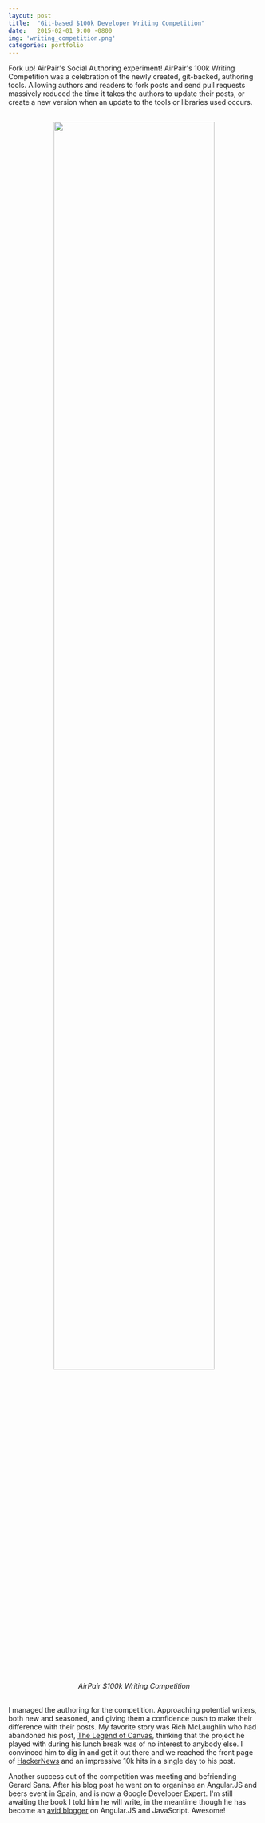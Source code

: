 ```yaml
---
layout: post
title:  "Git-based $100k Developer Writing Competition"
date:   2015-02-01 9:00 -0800
img: 'writing_competition.png'
categories: portfolio
---
```


Fork up! AirPair's Social Authoring experiment! AirPair's 100k Writing Competition was a celebration of the newly created, git-backed, authoring tools. Allowing authors and readers to fork posts and send pull requests massively reduced the time it takes the authors to update their posts, or create a new version when an update to the tools or libraries used occurs.

<center>
<br/>
<img src="{{ site.url }}/assets/img/2015/airpair_writing_competition.png" style="width:80%">
<br/>
<cite>AirPair $100k Writing Competition</cite>
</center>
<br/>


I managed the authoring for the competition. Approaching potential writers, both new and seasoned, and giving them a confidence push to make their difference with their posts.  My favorite story was Rich McLaughlin who had abandoned his post, [The Legend of Canvas](https://www.airpair.com/javascript/posts/the-legend-of-canvas), thinking that the project he played with during his lunch break was of no interest to anybody else. I convinced him to dig in and get it out there and we reached the front page of [HackerNews](https://news.ycombinator.com) and an impressive 10k hits in a single day to his post.

Another success out of the competition was meeting and befriending Gerard Sans. After his blog post he went on to organinse an Angular.JS and beers event in Spain, and is now a Google Developer Expert. I'm still awaiting the book I told him he will write, in the meantime though he has become an <a href="https://medium.com/@gerard.sans">avid blogger</a> on Angular.JS and JavaScript. Awesome!